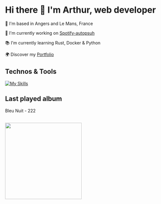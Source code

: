 # Hi there 👋 I'm Arthur, web developer

📍 I'm based in Angers and Le Mans, France

🚀 I'm currently working on [Spotify-autopsuh](https://github.com/abroudoux/spotify-autopush.git)

📚 I'm currently learning Rust, Docker & Python

🌍 Discover my [Portfolio](https://abroudoux-portfolio.vercel.app/)

## Technos & Tools

[![My Skills](https://skillicons.dev/icons?i=js,typescript,scss,react,tailwind,nestjs,git,bash,nodejs,mongodb,rust,python,postman,docker,postgres,vercel&perline=8)](https://skillicons.dev)

## Last played album

<div>
    <p>Bleu Nuit - 222</p>
    <br>
    <img style="width: 250px;" src="https://i.scdn.co/image/ab67616d0000b2733517a795fbbc50cb9cd8797a"/>
</div>
